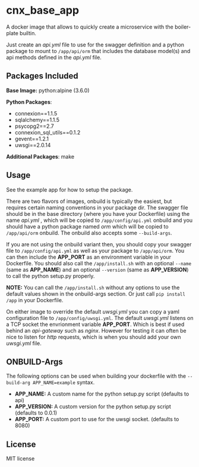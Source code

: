 cnx_base_app
============

A docker image that allows to quickly create a microservice with the boiler-plate
builtin.

Just create an *api.yml* file to use for the swagger definition and a python
package to mount to ``/app/api/orm`` that includes the database model(s) and
api methods defined in the *api.yml* file. 

Packages Included
-----------------

**Base Image:** python:alpine (3.6.0)  

**Python Packages**:  
- connexion==1.1.5  
- sqlalchemy==1.1.5
- psycopg2==2.7
- connexion_sql_utils==0.1.2
- gevent==1.2.1
- uwsgi==2.0.14  

**Additional Packages**: make  

Usage
-----

See the example app for how to setup the package.

There are two flavors of images, onbuild is typically the easiest, but requires
certain naming conventions in your package dir. The swagger file should be
in the base directory (where you have your Dockerfile) using the name
*api.yml* , which will be copied to ``/app/config/api.yml`` onbuild and 
you should have a python package named *orm* which will be copied to
``/app/api/orm`` onbuild.  The onbuild also accepts some ``--build-args``.

If you are not using the onbuild variant then, you should copy your swagger file
to ``/app/config/api.yml`` as well as your package to ``/app/api/orm``.  You can
then include the **APP_PORT** as an environment variable in your Dockerfile.
You should also call the ``/app/install.sh`` with an optional ``--name`` 
(same as **APP_NAME**) and an optional ``--version`` (same as **APP_VERSION**)
to call the python setup.py properly.

**NOTE:**  You can call the ``/app/install.sh`` without any options to use the
default values shown in the onbuild-args section.  Or just call 
``pip install /app`` in your Dockerfile.

On either image to override the default *uwsgi.yml* you can copy a yaml
configuration file to ``/app/config/uwsgi.yml``.  The default *uwsgi.yml* listens
on a TCP socket the envrionment variable **APP_PORT**. Which is best if used
behind an *api-gateway* such as *nginx*.  However for testing it can often
be nice to listen for *http* requests, which is when you should add your own
*uwsgi.yml* file.

ONBUILD-Args
------------

The following options can be used when building your dockerfile with the
``--build-arg APP_NAME=example`` syntax.  

- **APP_NAME:**  A custom name for the python setup.py script (defaults to api)
- **APP_VERSION:**  A custom version for the python setup.py script (defaults to 0.0.1)
- **APP_PORT:**  A custom port to use for the uwsgi socket. (defaults to 8080)

License
-------

MIT license
